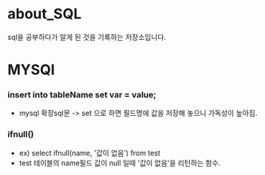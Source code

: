 # about_SQL
sql을 공부하다가 알게 된 것을 기록하는 저장소입니다.

# MYSQl
### insert into tableName set var = value;
- mysql 확장sql문 
-> set 으로 하면 필드명에 값을 저장해 놓으니 가독성이 높아짐.

### ifnull() 
- ex) select ifnull(name, '값이 없음') from test
- test 테이블의 name필드 값이 null 일때 '값이 없음'을 리턴하는 함수.
